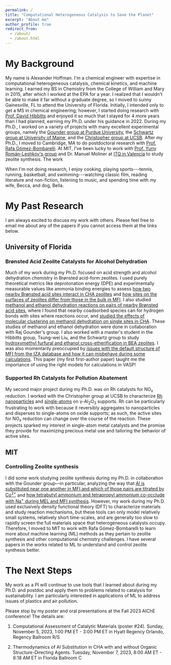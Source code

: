 ```yaml
---
permalink: /
title: "Computational Heterogeneous Catalysis to Save the Planet"
excerpt: "About me"
author_profile: true
redirect_from: 
  - /about/
  - /about.html
---
```


# My Background

My name is Alexander Hoffman. I'm a chemical engineer with expertise in computational heterogeneous catalysis, chemical kinetics, and machine learning. I earned my BS in Chemistry from the College of William and Mary in 2015, after which I worked at the EPA for a year. I realized that I wouldn't be able to make it far without a graduate degree, so I moved to sunny Gainesville, FL to attend the University of Florida. Initially, I intended only to get a MS in chemical engineering; however, I started doing research with [Prof. David Hibbitts](https://hibbitts.rc.ufl.edu/) and enjoyed it so much that I stayed for 4 more years than I had planned, earning my Ph.D. under his guidance in 2022. During my Ph.D., I worked on a variety of projects with many excellent experimental groups, namely the [Gounder group at Purdue University](https://sites.google.com/site/rgounder/), the [Schwartz group at University of Maine](https://thomasschwartz.wixsite.com/schwartzgroup), and the [Christopher group at UCSB](https://www.christophergroup.engineering.ucsb.edu/). After my Ph.D., I moved to Cambridge, MA to do postdoctoral research with [Prof. Rafa G&oacute;mez-Bombarelli](http://gomezbombarelli.mit.edu/). At MIT, I've been lucky to work with [Prof. Yuriy Rom&aacute;n-Leshkov's group](https://www.romangroup.mit.edu/) and Dr. Manuel Moliner at [ITQ in Valencia](https://itq.upv-csic.es/en) to study zeolite synthesis. The work 

When I'm not doing research, I enjoy cooking, playing sports---tennis, running, basketball, and swimming---watching classic film, reading literature and non-fiction, listening to music, and spending time with my wife, Becca, and dog, Bella.

# My Past Research 

I am always excited to discuss my work with others. Please feel free to email me about any of the papers if you cannot access them at the links below.

## University of Florida

### Br&oslash;nsted Acid Zeolite Catalysts for Alcohol Dehydration

Much of my work during my Ph.D. focused on acid strength and alcohol dehydration chemistry in Br&oslash;nsted acid-form zeolites. I used purely theoretical metrics like deprotonation energy (DPE) and experimentally measurable values like ammonia binding energies to assess [how two nearby Br&oslash;nsted acid sites interact in CHA zeolites](http://pubs.acs.org/doi/10.1021/acscatal.8b02049) and [how sites on the surfaces of zeolites differ from those in the bulk in MFI](https://pubs.acs.org/doi/10.1021/acscatal.3c00076). I also studied [methanol and ethanol dehydration reactions on pairs of nearby Br&oslash;nsted acid sites](https://onlinelibrary.wiley.com/doi/10.1002/anie.202007790), where I found that nearby coadsorbed species can for hydrogen bonds with sites where reactions occur, and [studied the effects of molecular clustering on methanol dehydration on single sites in CHA](https://linkinghub.elsevier.com/retrieve/pii/S0021951719305111). These studies of methanol and ethanol dehydration were done in collaboration with Raj Gounder's group. I also worked with a master's student in the Hibbitts group, Tsung-wei Liu, and the Schwartz group to study [hydroxymethyl furfural and ethanol cross-etherification in BEA zeolites](https://pubs.acs.org/doi/10.1021/acscatal.0c01328). I was also momentarily preoccupied by [issues with the default structure of MFI from the IZA database and how it can misbehave during some calculations](http://pubs.acs.org/doi/10.1021/acs.jpcc.8b12230). This paper (my first first-author paper) taught me the importance of using the right models for calculations in VASP!

### Supported Rh Catalysts for Pollution Abatement

My second major project during my Ph.D. was on Rh catalysts for NO<sub>x</sub> reduction. I worked with the Christopher group at UCSB to characterize [Rh nanoparticles](https://pubs.acs.org/doi/10.1021/acs.jpcc.1c05160) and [single-atoms](https://pubs.acs.org/doi/10.1021/acscatal.2c02813) on &gamma;-Al<sub>2</sub>O<sub>3</sub> supports. Rh can be particularly frustrating to work with because it reversibly aggregates to nanoparticles and disperses to single-atoms on oxide supports; as such, the active sites for NO<sub>x</sub> reduction can change over the course of the reaction. These projects sparked my interest in single-atom metal catalysts and the promise they provide for maximizing precious metal use and tailoring the behavior of active sites. 

## MIT

### Controlling Zeolite synthesis

I did some work studying zeolite synthesis during my Ph.D. in collaboration with the Gounder group&mdash;in particular, analyzing the way that [Al is substituted near one another in MFI and which of those pairs are titrated by Co<sup>2+</sup>](https://pubs.acs.org/doi/10.1021/acs.chemmater.0c03154) and [how tetrabutyl ammonium and tetrapropyl ammonium co-occlude with Na<sup>+</sup> during MEL and MFI synthesis](https://pubs.acs.org/doi/10.1021/acs.chemmater.2c01083). However, my work during my Ph.D. used exclusively density functional theory (DFT) to characterize materials and study reaction mechanisms, but these tools can only model relatively small systems, relatively short time-scales, and are generally too slow to rapidly screen the full materials space that heterogeneous catalysts occupy. Therefore, I moved to MIT to work with Rafa G&oacute;mez-Bombarelli to learn more about machine learning (ML) methods as they pertain to zeolite synthesis and other computational chemistry challenges. I have several papers in the works related to ML to understand and control zeolite synthesis better.

# The Next Steps

My work as a PI will continue to use tools that I learned about during my Ph.D. and postdoc and apply them to problems related to catalysis for sustainability. I am particularly interested in applications of ML to address issues of plastics and air pollution.

Please stop by my poster and oral presentations at the Fall 2023 AIChE conference! The details are:

1. Computational Assessment of Catalytic Materials (poster #24). Sunday, November 5, 2023, 1:00 PM ET - 3:00 PM ET in Hyatt Regency Orlando, Regency Ballroom R/S

2. Thermodynamics of Al Substitution in CHA with and without Organic Structure-Directing Agents. Tuesday, November 7, 2023, 8:00 AM ET - 8:18 AM ET in Florida Ballroom C
